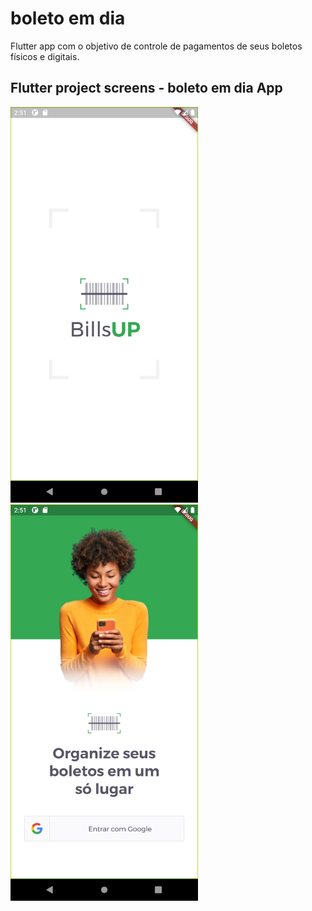 # boleto em dia

Flutter app com o objetivo de controle de pagamentos de seus boletos físicos e digitais.

## Flutter project screens - boleto em dia App
<p float="left">
<img src="assets/prints/splash_screen.png" width="300">
<img src="assets/prints/login_page.png" width="300">
</p>